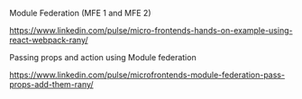 Module Federation (MFE 1 and MFE 2)

https://www.linkedin.com/pulse/micro-frontends-hands-on-example-using-react-webpack-rany/

Passing props and action using Module federation

https://www.linkedin.com/pulse/microfrontends-module-federation-pass-props-add-them-rany/
